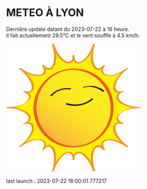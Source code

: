 # METEO À LYON

Dernière update datant du 2023-07-22 à 16 heure.  
Il fait actuellement 29.5°C et le vent souffle à 4.5 km/h.      

![](./.github/sun.png)

last launch : 2023-07-22 18:00:01.777217
